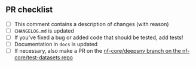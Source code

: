 <!--
# nf-core/deepsnv pull request

Many thanks for contributing to nf-core/deepsnv!

Please fill in the appropriate checklist below (delete whatever is not relevant).
These are the most common things requested on pull requests (PRs).

Remember that PRs should be made against the dev branch, unless you're preparing a pipeline release.

Learn more about contributing: [CONTRIBUTING.md](https://github.com/nf-core/deepsnv/tree/master/.github/CONTRIBUTING.md)
-->

## PR checklist

- [ ] This comment contains a description of changes (with reason)
- [ ] `CHANGELOG.md` is updated
- [ ] If you've fixed a bug or added code that should be tested, add tests!
- [ ] Documentation in `docs` is updated
- [ ] If necessary, also make a PR on the [nf-core/deepsnv branch on the nf-core/test-datasets repo](https://github.com/nf-core/test-datasets/pull/new/nf-core/deepsnv)
